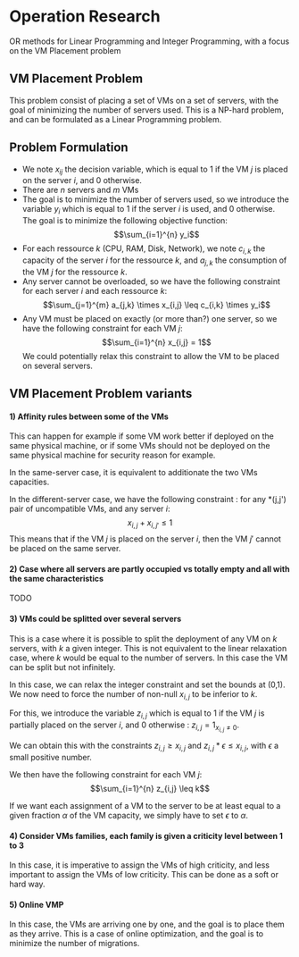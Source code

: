 # Operation Research

OR methods for Linear Programming and Integer Programming, with a focus on the VM Placement problem

## VM Placement Problem

This problem consist of placing a set of VMs on a set of servers, with the goal of minimizing the number of servers used. This is a NP-hard problem, and can be formulated as a Linear Programming problem.

## Problem Formulation

- We note $x_{ij}$ the decision variable, which is equal to 1 if the VM $j$ is placed on the server $i$, and 0 otherwise.
- There are $n$ servers and $m$ VMs
- The goal is to minimize the number of servers used, so we introduce the variable $y_i$ which is equal to 1 if the server $i$ is used, and 0 otherwise. The goal is to minimize the following objective function:
  $$\sum_{i=1}^{n} y_i$$
- For each ressource $k$ (CPU, RAM, Disk, Network), we note $c_{i,k}$ the capacity of the server $i$ for the ressource $k$, and $a_{j,k}$ the consumption of the VM $j$ for the ressource $k$.
- Any server cannot be overloaded, so we have the following constraint for each server $i$ and each ressource $k$:
    $$\sum_{j=1}^{m} a_{j,k} \times x_{i,j} \leq c_{i,k} \times y_i$$
- Any VM must be placed on exactly (or more than?) one server, so we have the following constraint for each VM $j$:
  $$\sum_{i=1}^{n} x_{i,j} = 1$$
  We could potentially relax this constraint to allow the VM to be placed on several servers.

## VM Placement Problem variants

#### 1) Affinity rules between some of the VMs

This can happen for example if some VM work better if deployed on the same physical machine, or if some VMs should not be deployed on the same physical machine for security reason for example.

In the same-server case, it is equivalent to additionate the two VMs capacities.

In the different-server case, we have the following constraint : for any *(j,j') pair of uncompatible VMs, and any server $i$:
$$x_{i,j} + x_{i,j'} \leq 1$$
This means that if the VM $j$ is placed on the server $i$, then the VM $j'$ cannot be placed on the same server.

#### 2) Case where all servers are partly occupied vs totally empty and all with the same characteristics

TODO

#### 3) VMs could be splitted over several servers

This is a case where it is possible to split the deployment of any VM on $k$ servers, with $k$ a given integer. This is not equivalent to the linear relaxation case, where $k$ would be equal to the number of servers. In this case the VM can be split but not infinitely.

In this case, we can relax the integer constraint and set the bounds at (0,1). We now need to force the number of non-null $x_{i,j}$ to be inferior to $k$.

For this, we introduce the variable $z_{i,j}$ which is equal to 1 if the VM $j$ is partially placed on the server $i$, and 0 otherwise : $z_{i,j} = 1_{x_{i,j} \neq 0}$. 

We can obtain this with the constraints $z_{i,j} \geq x_{i,j}$ and $z_{i,j} * \epsilon \leq x_{i,j}$, with $\epsilon$ a small positive number.

We then have the following constraint for each VM $j$:
$$\sum_{i=1}^{n} z_{i,j} \leq k$$

If we want each assignment of a VM to the server to be at least equal to a given fraction $\alpha$ of the VM capacity, we simply have to set $\epsilon$ to $\alpha$.

#### 4) Consider VMs families, each family is given a criticity level between 1 to 3

In this case, it is imperative to assign the VMs of high criticity, and less important to assign the VMs of low criticity. This can be done as a soft or hard way.

#### 5) Online VMP

In this case, the VMs are arriving one by one, and the goal is to place them as they arrive. This is a case of online optimization, and the goal is to minimize the number of migrations.